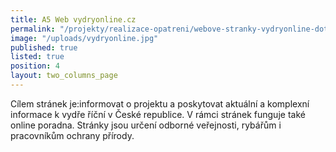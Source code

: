 ```yaml
---
title: A5 Web vydryonline.cz
permalink: "/projekty/realizace-opatreni/webove-stranky-vydryonline-dot-cz"
image: "/uploads/vydryonline.jpg"
published: true
listed: true
position: 4
layout: two_columns_page
---
```

Cílem stránek je:informovat o projektu a poskytovat aktuální a komplexní
informace k vydře říční v České republice. V rámci stránek funguje také
online poradna. Stránky jsou určení odborné veřejnosti, rybářům i
pracovníkům ochrany přírody.

